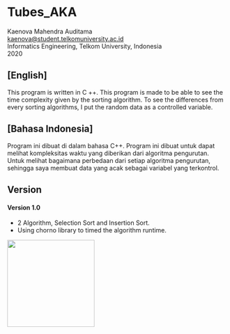 
# Tubes_AKA 
Kaenova Mahendra Auditama  
kaenova@student.telkomuniversity.ac.id  
Informatics Engineering, Telkom University, Indonesia  
2020

## [English]
This program is written in C ++.  This program is made to be able to see the time complexity given by the sorting algorithm.  To see the differences from every sorting algorithms, I put the random data as a controlled variable.

## [Bahasa Indonesia]
Program ini dibuat di dalam bahasa C++. Program ini dibuat untuk dapat melihat kompleksitas waktu yang diberikan dari algoritma pengurutan. Untuk melihat bagaimana perbedaan dari setiap algoritma pengurutan, sehingga saya membuat data yang acak sebagai variabel yang terkontrol.

## Version
<h4>Version 1.0 </h4>

 - 2 Algorithm, Selection Sort and Insertion Sort.
 - Using chorno library to timed the algorithm runtime.


<img  src="https://cdn.discordapp.com/attachments/527433841690804224/791558706508726292/Pre-comp-3.gif"  width="200">

